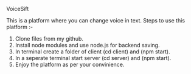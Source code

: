 VoiceSift


This is a platform where you can change voice in text.
Steps to use this platform :-
1. Clone files from my github.
2. Install node modules and use node.js for backend saving.
3. In terminal create a folder of client (cd client) and (npm start).
4. In a seperate terminal start server (cd server) and (npm start). 
5. Enjoy the platform as per your convinience.  